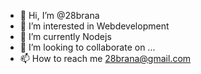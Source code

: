 - 👋 Hi, I’m @28brana
- 👀 I’m interested in Webdevelopment
- 🌱 I’m currently Nodejs
- 💞️ I’m looking to collaborate on ...
- 📫 How to reach me 28brana@gmail.com

<!---
28brana/28brana is a ✨ special ✨ repository because its `README.md` (this file) appears on your GitHub profile.
You can click the Preview link to take a look at your changes.
--->
